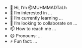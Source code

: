 - 👋 Hi, I’m @MUHMMADTaLh
- 👀 I’m interested in ...
- 🌱 I’m currently learning ...
- 💞️ I’m looking to collaborate on ...
- 📫 How to reach me ...
- 😄 Pronouns: ...
- ⚡ Fun fact: ...

<!---
MUHMMADTaLh/MUHMMADTaLh is a ✨ special ✨ repository because its `README.md` (this file) appears on your GitHub profile.
You can click the Preview link to take a look at your changes.
--->
